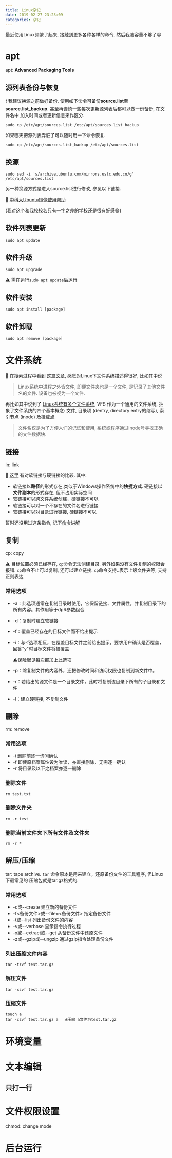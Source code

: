 ```yaml
---
title: Linux杂记
date: 2019-02-27 23:23:09
categories: 杂记
---
```


最近使用Linux频繁了起来, 接触到更多各种各样的命令, 然后我脑容量不够了:grin:

<!-- More -->

# apt

apt: **Advanced Packaging Tools**

## 源列表备份与恢复

:exclamation: 我建议换源之前做好备份. 使用如下命令可备份**source.list**至
**source.list_backup**. 甚至再谨慎一些每次更新源列表后都可以做一份备份, 在文件名中
加入时间或者更新信息来作区分.

```shell
sudo cp /etc/apt/sources.list /etc/apt/sources.list_backup
```

如果哪天把源列表弄脏了可以随时用一下命令恢复.

```shell
sudo cp /etc/apt/sources.list_backup /etc/apt/sources.list
```

## 换源

```shell
sudo sed -i 's/archive.ubuntu.com/mirrors.ustc.edu.cn/g' /etc/apt/sources.list
```

另一种换源方式是进入source.list进行修改, 参见以下链接.

:link: [中科大Ubuntu镜像使用帮助](https://lug.ustc.edu.cn/wiki/mirrors/help/ubuntu)

(我对这个和我校校名只有一字之差的学校还是很有好感:smile:)

## 软件列表更新

```shell
sudo apt update
```

## 软件升级

```shell
sudo apt upgrade
```

:warning: 需在运行`sudo apt update`后运行

## 软件安装

```shell
sudo apt install [package]
```

## 软件卸载

```shell
sudo apt remove [package]
```

# 文件系统

:link: 在搜索过程中看到
[这篇文章](https://www.ibm.com/developerworks/cn/linux/l-cn-hardandsymb-links/index.html),
感觉对Linux下文件系统描述得很好, 比如其中说

> Linux系统中进程之外皆文件, 即便文件夹也是一个文件, 是记录了其他文件名的文件.
> 设备也被视为一个文件.

再比如其中说到了
[Linux系统有多个文件系统](https://www.ibm.com/developerworks/cn/linux/l-cn-hardandsymb-links/index.html/#major4),
VFS 作为一个通用的文件系统, 抽象了文件系统的四个基本概念: 文件, 目录项
(dentry, directory entry的缩写), 索引节点 (inode) 及挂载点.

> 文件名仅是为了方便人们的记忆和使用, 系统或程序通过inode号寻找正确的文件数据块.

## 链接

ln: link

:link: [这里](https://www.ibm.com/developerworks/cn/linux/l-cn-hardandsymb-links/index.html/#major2)
有对软链接与硬链接的比较. 其中:

- 软链接以**路径**的形式存在,类似于Windows操作系统中的**快捷方式**. 硬链接以
  **文件副本**的形式存在, 但不占用实际空间
- 软链接可以跨文件系统创建，硬链接不可以
- 软链接可以对一个不存在的文件名进行链接
- 软链接可以对目录进行链接, 硬链接不可以

暂时还没用过这条指令, 记下[命令讲解](http://www.runoob.com/linux/linux-comm-ln.html)

## 复制

cp: copy

:warning: 目标位置必须已经存在, `cp`命令无法创建目录. 另外如果没有文件复制的权限会
报错. `cp`命令不止可以复制, 还可以建立链接.
`cp`命令支持..表示上级文件夹等, 支持正则表达

### 常用选项

- -a：此选项通常在复制目录时使用，它保留链接、文件属性，并复制目录下的所有内容。其作用等于dpR参数组合
- -d：复制时建立软链接
- -f：覆盖已经存在的目标文件而不给出提示
- -i：与-f选项相反，在覆盖目标文件之前给出提示，要求用户确认是否覆盖，回答"y"时目标文件将被覆盖

  :warning:保险起见每次都加上此选项
- -p：除复制文件的内容外，还把修改时间和访问权限也复制到新文件中。
- -r：若给出的源文件是一个目录文件，此时将复制该目录下所有的子目录和文件
- -l：建立硬链接, 不复制文件

## 删除

rm: remove

### 常用选项

- -i 删除前逐一询问确认
- -f 即使原档案属性设为唯读，亦直接删除，无需逐一确认
- -r 将目录及以下之档案亦逐一删除

### 删除文件

```shell
rm test.txt
```

### 删除文件夹

```shell
rm -r test
```

### 删除当前文件夹下所有文件及文件夹

```shell
rm -r *
```

## 解压/压缩

tar: tape archive. `tar` 命令原本是用来建立，还原备份文件的工具程序, 但Linux下最常见的
压缩包就是tar.gz格式的.

### 常用选项

- -c或--create 建立新的备份文件
- -f<备份文件>或--file=<备份文件> 指定备份文件
- -t或--list 列出备份文件的内容
- -v或--verbose 显示指令执行过程
- -x或--extract或--get 从备份文件中还原文件
- -z或--gzip或--ungzip 通过gzip指令处理备份文件

### 列出压缩文件内容

```shell
tar -tzvf test.tar.gz
```

### 解压文件

```shell
tar -xzvf test.tar.gz
```

### 压缩文件

```shell
touch a
tar -czvf test.tar.gz a   #压缩 a文件为test.tar.gz
```

# 环境变量

# 文本编辑

## 只打一行

# 文件权限设置

chmod: change mode

# 后台运行
